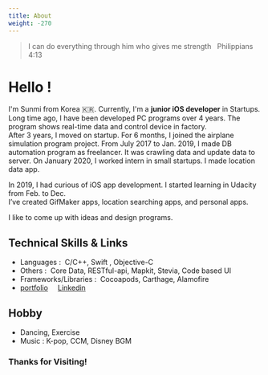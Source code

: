```yaml
---
title: About
weight: -270
---
```

<blockquote> I can do everything through him who gives me strength &nbsp;   
<span itemscope itemtype="http://schema.org/Person" class="cite">
<span itemprop="bible">Philippians 4:13 </span>
</span></blockquote>

# Hello ! 
I'm Sunmi from Korea 🇰🇷. Currently, I'm a **junior iOS developer** in Startups. Long time ago, I have been developed PC programs over 4 years. The program shows real-time data and control device in factory. </br> After 3 years, I moved on startup. For 6 months, I joined the airplane simulation program project. From July 2017 to Jan. 2019, I made DB automation program as freelancer. It was crawling data and update data to server. On January 2020, I worked intern in small startups.
I made location data app.

In 2019, I had curious of iOS app development. I started learning in Udacity from Feb. to Dec. </br> I’ve created GifMaker apps, location searching apps, and personal apps.

I like to come up with ideas and design programs. 

## Technical Skills & Links
- Languages : &nbsp;C/C++, Swift , Objective-C       
- Others : &nbsp;Core Data,  RESTful-api,  Mapkit, Stevia, Code based UI
- Frameworks/Libraries : &nbsp;Cocoapods,  Carthage,  Alamofire
- [portfolio](https://meeta.io/@sunmikang/r) &nbsp;  &nbsp;  [Linkedin](https://www.linkedin.com/in/sunmiya) 

## Hobby
- Dancing, Exercise
- Music : K-pop, CCM, Disney BGM

### Thanks for Visiting!

